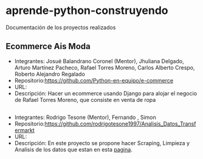 # aprende-python-construyendo
Documentación de los proyectos realizados


## Ecommerce Ais Moda
* Integrantes: Josué Balandrano Coronel (Mentor), Jhuliana Delgado, Arturo Martínez Pacheco, Rafael Torres Moreno, Carlos Alberto Crespo, Roberto Alejandro Regalado
* Repositorio:https://github.com/Python-en-equipo/e-commerce
* URL:
* Descripción: Hacer un ecommerce usando Django para alojar el negocio de Rafael Torres Moreno, que consiste en venta de ropa

## 
* Integrantes: Rodrigo Tesone (Mentor), Fernando , Simon
* Repositorio:https://github.com/rodrigotesone1997/Analisis_Datos_Transfermarkt
* URL:
* Descripción: En este proyecto se propone hacer Scraping, Limpieza y Analisis de los datos que estan en esta [pagina](https://www.transfermarkt.com/).
